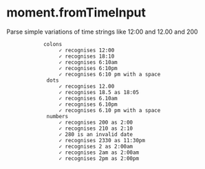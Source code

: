 moment.fromTimeInput
=========

Parse simple variations of time strings like 12:00 and 12.00 and 200

				colons
					 ✓ recognises 12:00
					 ✓ recognises 18:10
					 ✓ recognises 6:10am
					 ✓ recognises 6:10pm
					 ✓ recognises 6:10 pm with a space
				 dots
					 ✓ recognises 12.00
					 ✓ recognises 18.5 as 18:05
					 ✓ recognises 6.10am
					 ✓ recognises 6.10pm
					 ✓ recognises 6.10 pm with a space
				 numbers
					 ✓ recognises 200 as 2:00
					 ✓ recognises 210 as 2:10
					 ✓ 280 is an invalid date
					 ✓ recognises 2330 as 11:30pm
					 ✓ recognises 2 as 2:00am
					 ✓ recognises 2am as 2:00am
					 ✓ recognises 2pm as 2:00pm
